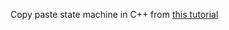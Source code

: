 Copy paste state machine in C++ from [this tutorial](https://www.aleksandrhovhannisyan.com/blog/dev/finite-state-machine-fsm-tutorial-implementing-an-fsm-in-c/)